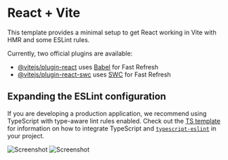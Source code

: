 # React + Vite

This template provides a minimal setup to get React working in Vite with HMR and some ESLint rules.

Currently, two official plugins are available:

- [@vitejs/plugin-react](https://github.com/vitejs/vite-plugin-react/blob/main/packages/plugin-react) uses [Babel](https://babeljs.io/) for Fast Refresh
- [@vitejs/plugin-react-swc](https://github.com/vitejs/vite-plugin-react/blob/main/packages/plugin-react-swc) uses [SWC](https://swc.rs/) for Fast Refresh

## Expanding the ESLint configuration

If you are developing a production application, we recommend using TypeScript with type-aware lint rules enabled. Check out the [TS template](https://github.com/vitejs/vite/tree/main/packages/create-vite/template-react-ts) for information on how to integrate TypeScript and [`typescript-eslint`](https://typescript-eslint.io) in your project.

![Screenshot](<img width="1918" height="969" alt="Screenshot 2025-07-25 233048" src="https://github.com/user-attachments/assets/0f02e957-9f96-46b9-b135-5e8b2293774e" />)
![Screenshot](<img width="1911" height="969" alt="Screenshot 2025-07-25 233148" src="https://github.com/user-attachments/assets/3c31c8b2-6651-40bc-b9ab-e050dd5c008c" />
)


